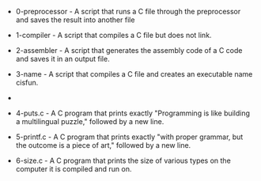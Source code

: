 * 0-preprocessor - A script that runs a C file through the preprocessor and saves the result into another file

* 1-compiler - A script that compiles a C file but does not link.

* 2-assembler - A script that generates the assembly code of a C code and saves it in an output file.

* 3-name - A script that compiles a C file and creates an executable name cisfun.
*
* 4-puts.c - A C program that prints exactly "Programming is like building a multilingual puzzle," followed by a new line.

* 5-printf.c - A C program that prints exactly "with proper grammar, but the outcome is a piece of art," followed by a new line.

* 6-size.c - A C program that prints the size of various types on the computer it is compiled and run on.
